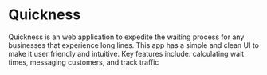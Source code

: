 # Quickness
Quickness is an web application to expedite the waiting process for any businesses that experience long lines. This app has a simple and clean UI to make it user friendly and intuitive. Key features include: calculating wait times, messaging customers, and track traffic 
